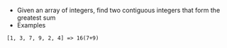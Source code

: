  * Given an array of integers, find two contiguous integers that form the greatest sum
 * Examples
```
[1, 3, 7, 9, 2, 4] => 16(7+9)
```